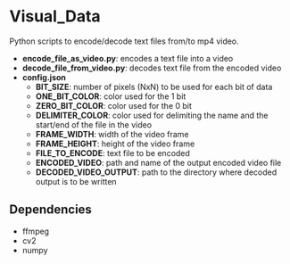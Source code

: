 # Visual_Data

Python scripts to encode/decode text files from/to mp4 video.

- **encode_file_as_video.py**: encodes a text file into a video
- **decode_file_from_video.py**: decodes text file from the encoded video
- **config.json**
  - **BIT_SIZE**: number of pixels (NxN) to be used for each bit of data
  - **ONE_BIT_COLOR**: color used for the 1 bit
  - **ZERO_BIT_COLOR**: color used for the 0 bit
  - **DELIMITER_COLOR**: color used for delimiting the name and the start/end of the file in the video
  - **FRAME_WIDTH**: width of the video frame
  - **FRAME_HEIGHT**: height of the video frame
  - **FILE_TO_ENCODE**: text file to be encoded
  - **ENCODED_VIDEO**: path and name of the output encoded video file
  - **DECODED_VIDEO_OUTPUT**: path to the directory where decoded output is to be written

## Dependencies

- ffmpeg
- cv2
- numpy
